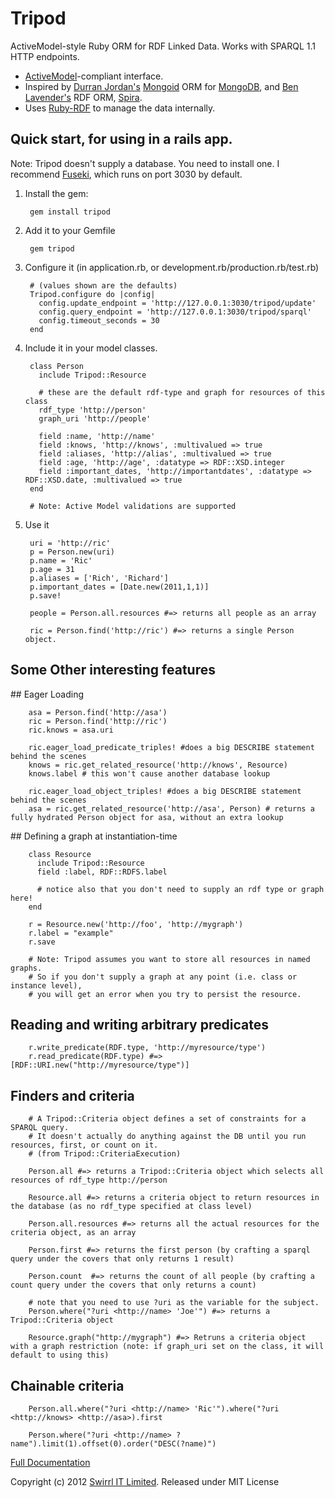 # Tripod

ActiveModel-style Ruby ORM for RDF Linked Data. Works with SPARQL 1.1 HTTP endpoints.

* [ActiveModel](https://github.com/rails/rails/tree/master/activemodel)-compliant interface.
* Inspired by [Durran Jordan's](https://github.com/durran) [Mongoid](http://mongoid.org/en/mongoid/) ORM for [MongoDB](http://www.mongodb.org/), and [Ben Lavender's](https://github.com/bhuga) RDF ORM, [Spira](https://github.com/ruby-rdf/spira).
* Uses [Ruby-RDF](https://github.com/ruby-rdf/rdf) to manage the data internally.

## Quick start, for using in a rails app.

Note: Tripod doesn't supply a database. You need to install one. I recommend [Fuseki](http://jena.apache.org/documentation/serving_data/index.html), which runs on port 3030 by default.

1. Install the gem:

        gem install tripod

2. Add it to your Gemfile

        gem tripod

3. Configure it (in application.rb, or development.rb/production.rb/test.rb)

        # (values shown are the defaults)
        Tripod.configure do |config|
          config.update_endpoint = 'http://127.0.0.1:3030/tripod/update'
          config.query_endpoint = 'http://127.0.0.1:3030/tripod/sparql'
          config.timeout_seconds = 30
        end

4. Include it in your model classes.

        class Person
          include Tripod::Resource

          # these are the default rdf-type and graph for resources of this class
          rdf_type 'http://person'
          graph_uri 'http://people'

          field :name, 'http://name'
          field :knows, 'http://knows', :multivalued => true
          field :aliases, 'http://alias', :multivalued => true
          field :age, 'http://age', :datatype => RDF::XSD.integer
          field :important_dates, 'http://importantdates', :datatype => RDF::XSD.date, :multivalued => true
        end

        # Note: Active Model validations are supported

5. Use it

        uri = 'http://ric'
        p = Person.new(uri)
        p.name = 'Ric'
        p.age = 31
        p.aliases = ['Rich', 'Richard']
        p.important_dates = [Date.new(2011,1,1)]
        p.save!

        people = Person.all.resources #=> returns all people as an array

        ric = Person.find('http://ric') #=> returns a single Person object.


## Some Other interesting features

## Eager Loading

        asa = Person.find('http://asa')
        ric = Person.find('http://ric')
        ric.knows = asa.uri

        ric.eager_load_predicate_triples! #does a big DESCRIBE statement behind the scenes
        knows = ric.get_related_resource('http://knows', Resource)
        knows.label # this won't cause another database lookup

        ric.eager_load_object_triples! #does a big DESCRIBE statement behind the scenes
        asa = ric.get_related_resource('http://asa', Person) # returns a fully hydrated Person object for asa, without an extra lookup

## Defining a graph at instantiation-time

        class Resource
          include Tripod::Resource
          field :label, RDF::RDFS.label

          # notice also that you don't need to supply an rdf type or graph here!
        end

        r = Resource.new('http://foo', 'http://mygraph')
        r.label = "example"
        r.save

        # Note: Tripod assumes you want to store all resources in named graphs.
        # So if you don't supply a graph at any point (i.e. class or instance level),
        # you will get an error when you try to persist the resource.

## Reading and writing arbitrary predicates

        r.write_predicate(RDF.type, 'http://myresource/type')
        r.read_predicate(RDF.type) #=> [RDF::URI.new("http://myresource/type")]

## Finders and criteria

        # A Tripod::Criteria object defines a set of constraints for a SPARQL query.
        # It doesn't actually do anything against the DB until you run resources, first, or count on it.
        # (from Tripod::CriteriaExecution)

        Person.all #=> returns a Tripod::Criteria object which selects all resources of rdf_type http://person

        Resource.all #=> returns a criteria object to return resources in the database (as no rdf_type specified at class level)

        Person.all.resources #=> returns all the actual resources for the criteria object, as an array

        Person.first #=> returns the first person (by crafting a sparql query under the covers that only returns 1 result)

        Person.count  #=> returns the count of all people (by crafting a count query under the covers that only returns a count)

        # note that you need to use ?uri as the variable for the subject.
        Person.where("?uri <http://name> 'Joe'") #=> returns a Tripod::Criteria object

        Resource.graph("http://mygraph") #=> Retruns a criteria object with a graph restriction (note: if graph_uri set on the class, it will default to using this)

## Chainable criteria

        Person.all.where("?uri <http://name> 'Ric'").where("?uri <http://knows> <http://asa>).first

        Person.where("?uri <http://name> ?name").limit(1).offset(0).order("DESC(?name)")


[Full Documentation](http://rubydoc.info/gems/tripod/frames)

Copyright (c) 2012 [Swirrl IT Limited](http://swirrl.com). Released under MIT License